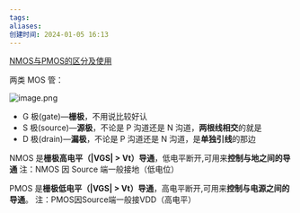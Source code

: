 ```yaml
---
tags: 
aliases: 
创建时间: 2024-01-05 16:13
---
```

[NMOS与PMOS的区分及使用](https://blog.csdn.net/a201754646/article/details/125387743)

两类 MOS 管：

![image.png](https://zbn-picture1-1319009493.cos.ap-chengdu.myqcloud.com/public-pic/202401051614188.png)

- G 极(gate)—**栅极**，不用说比较好认  
- S 极(source)—**源极**，不论是 P 沟道还是 N 沟道，**两根线相交**的就是  
- D 极(drain)—**漏极**，不论是 P 沟道还是 N 沟道，是**单独引线**的那边

NMOS 是**栅极高电平（|VGS| > Vt）导通**，低电平断开,可用来**控制与地之间的导通**
注：NMOS 因 Source 端一般接地（低电位）

PMOS 是**栅极低电平（|VGS| > Vt）导通**，高电平断开,可用来**控制与电源之间的导通**。
注：PMOS因Source端一般接VDD（高电平）